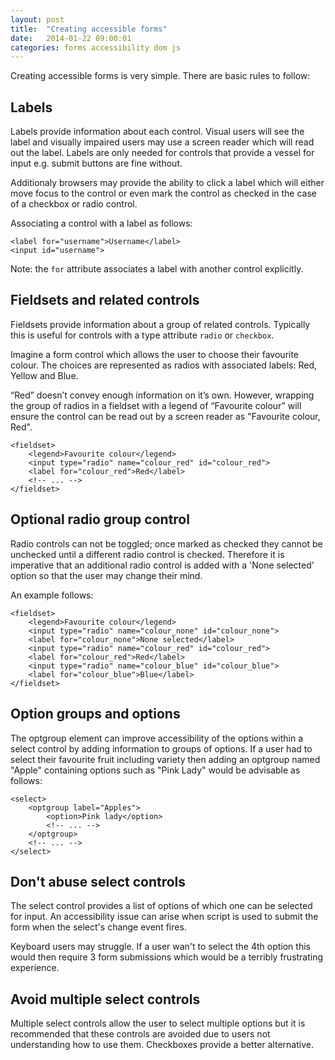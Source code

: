 ```yaml
---
layout: post
title:  "Creating accessible forms"
date:   2014-01-22 09:00:01
categories: forms accessibility dom js
---
```


<!-- none option on radios -->

Creating accessible forms is very simple. There are basic rules to follow:

## Labels

Labels provide information about each control. Visual users will see the label and visually impaired users may use a screen reader which will read out the label. Labels are only needed for controls that provide a vessel for input e.g. submit buttons are fine without.

Additionaly browsers may provide the ability to click a label which will either move focus to the control or even mark the control as checked in the case of a checkbox or radio control.

Associating a control with a label as follows:

	<label for="username">Username</label>
	<input id="username">

Note: the `for` attribute associates a label with another control explicitly.

## Fieldsets and related controls

Fieldsets provide information about a group of related controls. Typically this is useful for controls with a type attribute `radio` or `checkbox`.

Imagine a form control which allows the user to choose their favourite colour. The choices are represented as radios with associated labels: Red, Yellow and Blue.

“Red” doesn’t convey enough information on it’s own. However, wrapping the group of radios in a fieldset with a legend of “Favourite colour” will ensure the control can be read out by a screen reader as "Favourite colour, Red".

	<fieldset>
		<legend>Favourite colour</legend>
		<input type="radio" name="colour_red" id="colour_red">
		<label for="colour_red">Red</label>
		<!-- ... -->
	</fieldset>

## Optional radio group control

Radio controls can not be toggled; once marked as checked they cannot be unchecked until a different radio control is checked. Therefore it is imperative that an additional radio control is added with a 'None selected' option so that the user may change their mind.

An example follows:

	<fieldset>
		<legend>Favourite colour</legend>
		<input type="radio" name="colour_none" id="colour_none">
		<label for="colour_none">None selected</label>
		<input type="radio" name="colour_red" id="colour_red">
		<label for="colour_red">Red</label>
		<input type="radio" name="colour_blue" id="colour_blue">
		<label for="colour_blue">Blue</label>
	</fieldset>

## Option groups and options

The optgroup element can improve accessibility of the options within a select control by adding information to groups of options. If a user had to select their favourite fruit including variety then adding an optgroup named "Apple" containing options such as "Pink Lady" would be advisable as follows:

	<select>
		<optgroup label="Apples">
			<option>Pink lady</option>
			<!-- ... -->
		</optgroup>
		<!-- ... -->
	</select>

## Don't abuse select controls

The select control provides a list of options of which one can be selected for input. An accessibility issue can arise when script is used to submit the form when the select's change event fires.

Keyboard users may struggle. If a user wan't to select the 4th option this would then require 3 form submissions which would be a terribly frustrating experience.

## Avoid multiple select controls

Multiple select controls allow the user to select multiple options but it is recommended that these controls are avoided due to users not understanding how to use them. Checkboxes provide a better alternative.